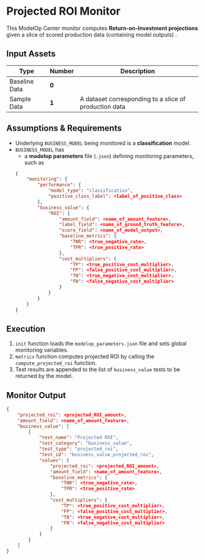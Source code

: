 # Projected ROI Monitor
This ModelOp Center monitor computes **Return-on-Investment projections** given a slice of scored production data (containing model outputs) .

## Input Assets

| Type | Number | Description |
| ------ | ------ | ------ |
| Baseline Data | **0** | |
| Sample Data | **1** |  A dataset corresponding to a slice of production data |

## Assumptions & Requirements
 - Underlying `BUSINESS_MODEL` being monitored is a **classification** model.
 - `BUSINESS_MODEL` has 
     - a **modelop parameters** file (`.json`) defining monitoring parameters, such as
     ```json
     {
         "monitoring": {
             "performance": {
                 "model_type": "classification",
                 "positive_class_label": <label_of_positive_class>
             },
             "business_value": {
                 "ROI": {
                     "amount_field": <name_of_amount_feature>,
                     "label_field": <name_of_ground_truth_feature>,
                     "score_field": <name_of_model_output>,
                     "baseline_metrics": {
                         "TNR": <true_negative_rate>,
                         "TPR": <true_positive_rate>
                     },
                     "cost_multipliers": {
                         "TP": <true_positive_cost_multiplier>,
                         "FP": <false_positive_cost_multiplier>,
                         "TN": <true_negative_cost_multiplier>,
                         "FN": <false_negative_cost_multiplier>
                     }
                 }
             }
         }
     }
     ```

## Execution
1. `init` function loads the `modelop_parameters.json` file and sets global monitoring variables.
2. `metrics` function computes projected ROI by calling the `compute_projected_roi` function.
3. Test results are appended to the list of `business_value` tests to be returned by the model.

## Monitor Output

```JSON
{
    "projected_roi": <projected_ROI_amount>,
    "amount_field": <name_of_amount_feature>,
    "business_value": [
        {
            "test_name": "Projected ROI",
            "test_category": "business_value",
            "test_type": "projected_roi",
            "test_id": "business_value_projected_roi",
            "values": {
                "projected_roi": <projected_ROI_amount>,
                "amount_field": <name_of_amount_feature>,
                "baseline_metrics": {
                    "TNR": <true_negative_rate>,
                    "TPR": <true_positive_rate>
                },
                "cost_multipliers": {
                    "TP": <true_positive_cost_multiplier>,
                    "FP": <false_positive_cost_multiplier>,
                    "TN": <true_negative_cost_multiplier>,
                    "FN": <false_negative_cost_multiplier>
                }
            }
        }
    ]
}
```
